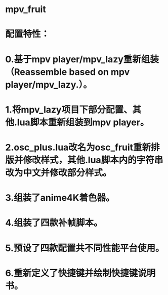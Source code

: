 # mpv_fruit
# 配置特性：
# 0.基于mpv player/mpv_lazy重新组装（Reassemble based on mpv player/mpv_lazy.）。
# 1.将mpv_lazy项目下部分配置、其他.lua脚本重新组装到mpv player。
# 2.osc_plus.lua改名为osc_fruit重新排版并修改样式，其他.lua脚本内的字符串改为中文并修改部分样式。
# 3.组装了anime4K着色器。
# 4.组装了四款补帧脚本。
# 5.预设了四款配置共不同性能平台使用。
# 6.重新定义了快捷键并绘制快捷键说明书。
